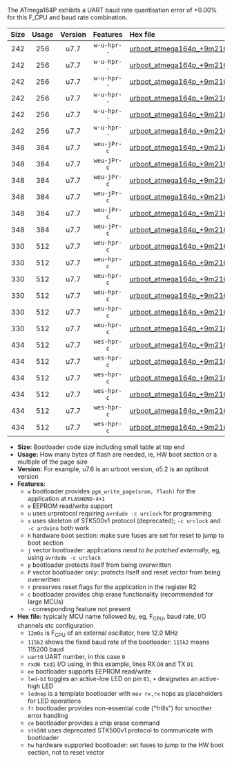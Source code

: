 The ATmega164P exhibits a UART baud rate quantisation error of +0.00% for this F_CPU and baud rate combination.

|Size|Usage|Version|Features|Hex file|
|:-:|:-:|:-:|:-:|:--|
|242|256|u7.7|`w-u-hpr--`|[urboot_atmega164p_+9m216x_++57k6_uart0_rxd0_txd1_led+b0_fr_hw.hex](https://raw.githubusercontent.com/stefanrueger/urboot.hex/main/mcus/atmega164p/external_oscillator/fcpu_+9m216x/br_++57k6/urboot_atmega164p_+9m216x_++57k6_uart0_rxd0_txd1_led+b0_fr_hw.hex)|
|242|256|u7.7|`w-u-hpr--`|[urboot_atmega164p_+9m216x_++57k6_uart0_rxd0_txd1_led+b7_fr_hw.hex](https://raw.githubusercontent.com/stefanrueger/urboot.hex/main/mcus/atmega164p/external_oscillator/fcpu_+9m216x/br_++57k6/urboot_atmega164p_+9m216x_++57k6_uart0_rxd0_txd1_led+b7_fr_hw.hex)|
|242|256|u7.7|`w-u-hpr--`|[urboot_atmega164p_+9m216x_++57k6_uart0_rxd0_txd1_lednop_fr_hw.hex](https://raw.githubusercontent.com/stefanrueger/urboot.hex/main/mcus/atmega164p/external_oscillator/fcpu_+9m216x/br_++57k6/urboot_atmega164p_+9m216x_++57k6_uart0_rxd0_txd1_lednop_fr_hw.hex)|
|242|256|u7.7|`w-u-hpr--`|[urboot_atmega164p_+9m216x_++57k6_uart1_rxd2_txd3_led+b0_fr_hw.hex](https://raw.githubusercontent.com/stefanrueger/urboot.hex/main/mcus/atmega164p/external_oscillator/fcpu_+9m216x/br_++57k6/urboot_atmega164p_+9m216x_++57k6_uart1_rxd2_txd3_led+b0_fr_hw.hex)|
|242|256|u7.7|`w-u-hpr--`|[urboot_atmega164p_+9m216x_++57k6_uart1_rxd2_txd3_led+b7_fr_hw.hex](https://raw.githubusercontent.com/stefanrueger/urboot.hex/main/mcus/atmega164p/external_oscillator/fcpu_+9m216x/br_++57k6/urboot_atmega164p_+9m216x_++57k6_uart1_rxd2_txd3_led+b7_fr_hw.hex)|
|242|256|u7.7|`w-u-hpr--`|[urboot_atmega164p_+9m216x_++57k6_uart1_rxd2_txd3_lednop_fr_hw.hex](https://raw.githubusercontent.com/stefanrueger/urboot.hex/main/mcus/atmega164p/external_oscillator/fcpu_+9m216x/br_++57k6/urboot_atmega164p_+9m216x_++57k6_uart1_rxd2_txd3_lednop_fr_hw.hex)|
|348|384|u7.7|`weu-jPr-c`|[urboot_atmega164p_+9m216x_++57k6_uart0_rxd0_txd1_ee_led+b0_fr_ce.hex](https://raw.githubusercontent.com/stefanrueger/urboot.hex/main/mcus/atmega164p/external_oscillator/fcpu_+9m216x/br_++57k6/urboot_atmega164p_+9m216x_++57k6_uart0_rxd0_txd1_ee_led+b0_fr_ce.hex)|
|348|384|u7.7|`weu-jPr-c`|[urboot_atmega164p_+9m216x_++57k6_uart0_rxd0_txd1_ee_led+b7_fr_ce.hex](https://raw.githubusercontent.com/stefanrueger/urboot.hex/main/mcus/atmega164p/external_oscillator/fcpu_+9m216x/br_++57k6/urboot_atmega164p_+9m216x_++57k6_uart0_rxd0_txd1_ee_led+b7_fr_ce.hex)|
|348|384|u7.7|`weu-jPr-c`|[urboot_atmega164p_+9m216x_++57k6_uart0_rxd0_txd1_ee_lednop_fr_ce.hex](https://raw.githubusercontent.com/stefanrueger/urboot.hex/main/mcus/atmega164p/external_oscillator/fcpu_+9m216x/br_++57k6/urboot_atmega164p_+9m216x_++57k6_uart0_rxd0_txd1_ee_lednop_fr_ce.hex)|
|348|384|u7.7|`weu-jPr-c`|[urboot_atmega164p_+9m216x_++57k6_uart1_rxd2_txd3_ee_led+b0_fr_ce.hex](https://raw.githubusercontent.com/stefanrueger/urboot.hex/main/mcus/atmega164p/external_oscillator/fcpu_+9m216x/br_++57k6/urboot_atmega164p_+9m216x_++57k6_uart1_rxd2_txd3_ee_led+b0_fr_ce.hex)|
|348|384|u7.7|`weu-jPr-c`|[urboot_atmega164p_+9m216x_++57k6_uart1_rxd2_txd3_ee_led+b7_fr_ce.hex](https://raw.githubusercontent.com/stefanrueger/urboot.hex/main/mcus/atmega164p/external_oscillator/fcpu_+9m216x/br_++57k6/urboot_atmega164p_+9m216x_++57k6_uart1_rxd2_txd3_ee_led+b7_fr_ce.hex)|
|348|384|u7.7|`weu-jPr-c`|[urboot_atmega164p_+9m216x_++57k6_uart1_rxd2_txd3_ee_lednop_fr_ce.hex](https://raw.githubusercontent.com/stefanrueger/urboot.hex/main/mcus/atmega164p/external_oscillator/fcpu_+9m216x/br_++57k6/urboot_atmega164p_+9m216x_++57k6_uart1_rxd2_txd3_ee_lednop_fr_ce.hex)|
|330|512|u7.7|`weu-hpr-c`|[urboot_atmega164p_+9m216x_++57k6_uart0_rxd0_txd1_ee_led+b0_fr_ce_hw.hex](https://raw.githubusercontent.com/stefanrueger/urboot.hex/main/mcus/atmega164p/external_oscillator/fcpu_+9m216x/br_++57k6/urboot_atmega164p_+9m216x_++57k6_uart0_rxd0_txd1_ee_led+b0_fr_ce_hw.hex)|
|330|512|u7.7|`weu-hpr-c`|[urboot_atmega164p_+9m216x_++57k6_uart0_rxd0_txd1_ee_led+b7_fr_ce_hw.hex](https://raw.githubusercontent.com/stefanrueger/urboot.hex/main/mcus/atmega164p/external_oscillator/fcpu_+9m216x/br_++57k6/urboot_atmega164p_+9m216x_++57k6_uart0_rxd0_txd1_ee_led+b7_fr_ce_hw.hex)|
|330|512|u7.7|`weu-hpr-c`|[urboot_atmega164p_+9m216x_++57k6_uart0_rxd0_txd1_ee_lednop_fr_ce_hw.hex](https://raw.githubusercontent.com/stefanrueger/urboot.hex/main/mcus/atmega164p/external_oscillator/fcpu_+9m216x/br_++57k6/urboot_atmega164p_+9m216x_++57k6_uart0_rxd0_txd1_ee_lednop_fr_ce_hw.hex)|
|330|512|u7.7|`weu-hpr-c`|[urboot_atmega164p_+9m216x_++57k6_uart1_rxd2_txd3_ee_led+b0_fr_ce_hw.hex](https://raw.githubusercontent.com/stefanrueger/urboot.hex/main/mcus/atmega164p/external_oscillator/fcpu_+9m216x/br_++57k6/urboot_atmega164p_+9m216x_++57k6_uart1_rxd2_txd3_ee_led+b0_fr_ce_hw.hex)|
|330|512|u7.7|`weu-hpr-c`|[urboot_atmega164p_+9m216x_++57k6_uart1_rxd2_txd3_ee_led+b7_fr_ce_hw.hex](https://raw.githubusercontent.com/stefanrueger/urboot.hex/main/mcus/atmega164p/external_oscillator/fcpu_+9m216x/br_++57k6/urboot_atmega164p_+9m216x_++57k6_uart1_rxd2_txd3_ee_led+b7_fr_ce_hw.hex)|
|330|512|u7.7|`weu-hpr-c`|[urboot_atmega164p_+9m216x_++57k6_uart1_rxd2_txd3_ee_lednop_fr_ce_hw.hex](https://raw.githubusercontent.com/stefanrueger/urboot.hex/main/mcus/atmega164p/external_oscillator/fcpu_+9m216x/br_++57k6/urboot_atmega164p_+9m216x_++57k6_uart1_rxd2_txd3_ee_lednop_fr_ce_hw.hex)|
|434|512|u7.7|`wes-hpr-c`|[urboot_atmega164p_+9m216x_++57k6_uart0_rxd0_txd1_ee_led+b0_fr_ce_stk500_hw.hex](https://raw.githubusercontent.com/stefanrueger/urboot.hex/main/mcus/atmega164p/external_oscillator/fcpu_+9m216x/br_++57k6/urboot_atmega164p_+9m216x_++57k6_uart0_rxd0_txd1_ee_led+b0_fr_ce_stk500_hw.hex)|
|434|512|u7.7|`wes-hpr-c`|[urboot_atmega164p_+9m216x_++57k6_uart0_rxd0_txd1_ee_led+b7_fr_ce_stk500_hw.hex](https://raw.githubusercontent.com/stefanrueger/urboot.hex/main/mcus/atmega164p/external_oscillator/fcpu_+9m216x/br_++57k6/urboot_atmega164p_+9m216x_++57k6_uart0_rxd0_txd1_ee_led+b7_fr_ce_stk500_hw.hex)|
|434|512|u7.7|`wes-hpr-c`|[urboot_atmega164p_+9m216x_++57k6_uart0_rxd0_txd1_ee_lednop_fr_ce_stk500_hw.hex](https://raw.githubusercontent.com/stefanrueger/urboot.hex/main/mcus/atmega164p/external_oscillator/fcpu_+9m216x/br_++57k6/urboot_atmega164p_+9m216x_++57k6_uart0_rxd0_txd1_ee_lednop_fr_ce_stk500_hw.hex)|
|434|512|u7.7|`wes-hpr-c`|[urboot_atmega164p_+9m216x_++57k6_uart1_rxd2_txd3_ee_led+b0_fr_ce_stk500_hw.hex](https://raw.githubusercontent.com/stefanrueger/urboot.hex/main/mcus/atmega164p/external_oscillator/fcpu_+9m216x/br_++57k6/urboot_atmega164p_+9m216x_++57k6_uart1_rxd2_txd3_ee_led+b0_fr_ce_stk500_hw.hex)|
|434|512|u7.7|`wes-hpr-c`|[urboot_atmega164p_+9m216x_++57k6_uart1_rxd2_txd3_ee_led+b7_fr_ce_stk500_hw.hex](https://raw.githubusercontent.com/stefanrueger/urboot.hex/main/mcus/atmega164p/external_oscillator/fcpu_+9m216x/br_++57k6/urboot_atmega164p_+9m216x_++57k6_uart1_rxd2_txd3_ee_led+b7_fr_ce_stk500_hw.hex)|
|434|512|u7.7|`wes-hpr-c`|[urboot_atmega164p_+9m216x_++57k6_uart1_rxd2_txd3_ee_lednop_fr_ce_stk500_hw.hex](https://raw.githubusercontent.com/stefanrueger/urboot.hex/main/mcus/atmega164p/external_oscillator/fcpu_+9m216x/br_++57k6/urboot_atmega164p_+9m216x_++57k6_uart1_rxd2_txd3_ee_lednop_fr_ce_stk500_hw.hex)|

- **Size:** Bootloader code size including small table at top end
- **Usage:** How many bytes of flash are needed, ie, HW boot section or a multiple of the page size
- **Version:** For example, u7.6 is an urboot version, o5.2 is an optiboot version
- **Features:**
  + `w` bootloader provides `pgm_write_page(sram, flash)` for the application at `FLASHEND-4+1`
  + `e` EEPROM read/write support
  + `u` uses urprotocol requiring `avrdude -c urclock` for programming
  + `s` uses skeleton of STK500v1 protocol (deprecated); `-c urclock` and `-c arduino` both work
  + `h` hardware boot section: make sure fuses are set for reset to jump to boot section
  + `j` vector bootloader: applications *need to be patched externally*, eg, using `avrdude -c urclock`
  + `p` bootloader protects itself from being overwritten
  + `P` vector bootloader only: protects itself and reset vector from being overwritten
  + `r` preserves reset flags for the application in the register R2
  + `c` bootloader provides chip erase functionality (recommended for large MCUs)
  + `-` corresponding feature not present
- **Hex file:** typically MCU name followed by, eg, F<sub>CPU</sub>, baud rate, I/O channels etc configuration
  + `12m0x` is F<sub>CPU</sub> of an external oscillator, here 12.0 MHz
  + `115k2` shows the fixed baud rate of the bootloader: `115k2` means 115200 baud
  + `uart0` UART number, in this case `0`
  + `rxd0 txd1` I/O using, in this example, lines RX `D0` and TX `D1`
  + `ee` bootloader supports EEPROM read/write
  + `led-b1` toggles an active-low LED on pin `B1`, `+` designates an active-high LED
  + `lednop` is a template bootloader with `mov rx,rx` nops as placeholders for LED operations
  + `fr` bootloader provides non-essential code ("frills") for smoother error handling
  + `ce` bootloader provides a chip erase command
  + `stk500` uses deprecated STK500v1 protocol to communicate with bootloader
  + `hw` hardware supported bootloader: set fuses to jump to the HW boot section, not to reset vector
